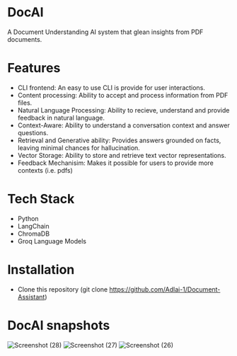 # DocAI
A Document Understanding AI system that glean insights from PDF documents.

# Features
* CLI frontend: An easy to use CLI is provide for user interactions.
* Content processing: Ability to accept and process information from PDF files.
* Natural Language Processing: Ability to recieve, understand and provide feedback in natural language.
* Context-Aware: Ability to understand a conversation context and answer questions.
* Retrieval and Generative ability: Provides answers grounded on facts, leaving minimal chances for hallucination.
* Vector Storage: Ability to store and retrieve text vector representations.
* Feedback Mechanisim: Makes it possible for users to provide more contexts (i.e. pdfs) 

# Tech Stack
* Python
* LangChain
* ChromaDB
* Groq Language Models

# Installation
* Clone this repository (git clone https://github.com/Adlai-1/Document-Assistant)

# DocAI snapshots
![Screenshot (28)](https://github.com/user-attachments/assets/7076ff13-a89c-47e0-9485-df4d34fe7aef)
![Screenshot (27)](https://github.com/user-attachments/assets/336296b5-b44f-4fe1-a50c-dea9b34e8c6e)
![Screenshot (26)](https://github.com/user-attachments/assets/8049effb-4357-46b0-9343-d5f5ddf1f857)
